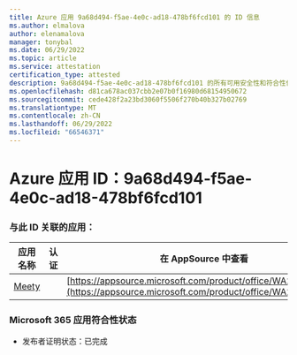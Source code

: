 ```yaml
---
title: Azure 应用 9a68d494-f5ae-4e0c-ad18-478bf6fcd101 的 ID 信息
ms.author: elmalova
author: elenamalova
manager: tonybal
ms.date: 06/29/2022
ms.topic: article
ms.service: attestation
certification_type: attested
description: 9a68d494-f5ae-4e0c-ad18-478bf6fcd101 的所有可用安全性和符合性信息信息。
ms.openlocfilehash: d81ca678ac037cbb2e07b0f16980d68154950672
ms.sourcegitcommit: cede428f2a23bd3060f5506f270b40b327b02769
ms.translationtype: MT
ms.contentlocale: zh-CN
ms.lasthandoff: 06/29/2022
ms.locfileid: "66546371"
---
```

# <a name="azure-app-id-9a68d494-f5ae-4e0c-ad18-478bf6fcd101"></a>Azure 应用 ID：9a68d494-f5ae-4e0c-ad18-478bf6fcd101


### <a name="apps-associated-with-this-id"></a>与此 ID 关联的应用：
| **应用名称** | **认证** | **在 AppSource 中查看** |
|--------------|---------------|-----------------------|
| [Meety](../forward/WA200004258.md) |  | [https://appsource.microsoft.com/product/office/WA200004258](https://appsource.microsoft.com/product/office/WA200004258) |

### <a name="microsoft-365-app-compliance-status"></a>Microsoft 365 应用符合性状态
- 发布者证明状态：已完成
